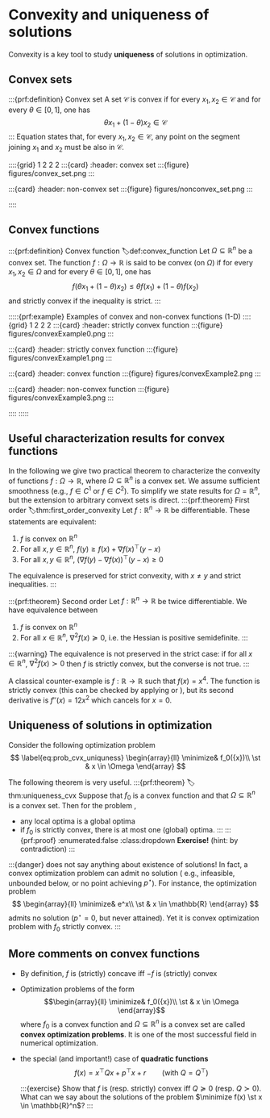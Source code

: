 # Convexity and uniqueness of solutions

Convexity is a key tool to study **uniqueness** of solutions in optimization.

## Convex sets

:::{prf:definition} Convex set
A set $\mathcal{C}$ is convex if for every ${x}_1, {x}_2 \in \mathcal{C}$ and for every $\theta \in [0, 1]$, one has
$$\label{eq:convex_set}\theta {x}_1 +(1-\theta){x}_2 \in \mathcal{C}$$
:::
Equation [](#eq:convex_set) states that, for every ${x}_1, {x}_2 \in \mathcal{C}$, any point on the segment joining ${x}_1$ and ${x}_2$ must be also in $\mathcal{C}$. 

::::{grid} 1 2 2 2
:::{card}
:header: convex set 
:::{figure} figures/convex_set.png
:::

:::{card}
:header: non-convex set
:::{figure} figures/nonconvex_set.png
:::

::::

## Convex functions
:::{prf:definition} Convex function
:label:def:convex_function
Let $\Omega \subseteq \mathbb{R}^n$ be a convex set. 
The function $f:\Omega \rightarrow \mathbb{R}$ is said to be convex (on $\Omega$) if for every ${x}_1, {x}_2 \in \Omega$ and for every $\theta \in [0, 1]$, one has
$$f(\theta{x}_1 + (1-\theta){x}_2) \leq \theta f({x}_1) + (1-\theta)f({x}_2)$$
and strictly convex if the inequality is strict.
:::

:::::{prf:example} Examples of convex and non-convex functions (1-D)
::::{grid} 1 2 2 2
:::{card}
:header: strictly convex function
:::{figure} figures/convexExample0.png
:::

:::{card}
:header: strictly convex function
:::{figure} figures/convexExample1.png
:::

:::{card}
:header: convex function
:::{figure} figures/convexExample2.png
:::

:::{card}
:header: non-convex function
:::{figure} figures/convexExample3.png
:::

::::
:::::

## Useful characterization results for convex functions
In the following we give two practical theorem to characterize the convexity of functions $f:\Omega \to \mathbb{R}$, where $\Omega \subseteq \mathbb{R}^n$ is a convex set. We assume sufficient smoothness (e.g., $f \in C^1$ or $f\in C^2$). To simplify we state results for $\Omega = \mathbb{R}^n$, but the extension to arbitrary convext sets is direct. 
:::{prf:theorem} First order
:label:thm:first_order_convexity
Let $f:\mathbb{R}^n \rightarrow\mathbb{R}$ be differentiable. These statements are equivalent:
1. $f$ is convex on $\mathbb{R}^n$
2. For all ${x}, {y} \in \mathbb{R}^n$, $f({y}) \geq f({x}) + \nabla f({x})^\top ({y}-{x})$
3. For all ${x}, {y} \in \mathbb{R}^n$, $\left(\nabla f({y}) - \nabla f({x})\right)^\top \left({y}-{x}\right) \geq 0$

The equivalence is preserved for strict convexity, with ${x} \neq {y}$ and strict inequalities.
:::

:::{prf:theorem} Second order
Let $f:\mathbb{R}^n \rightarrow\mathbb{R}$ be twice differentiable. We have equivalence between
1. $f$ is convex on $\mathbb{R}^n$
2. For all ${x} \in \mathbb{R}^n$, $\nabla^2 f({x}) \succeq 0$, i.e. the Hessian is positive semidefinite.
:::

:::{warning}
The equivalence is not preserved in the strict case: if for all $x \in \mathbb{R}^n$, $\nabla^2 f(x) \succ 0$ then $f$ is strictly convex, but the converse is not true.
:::

A classical counter-example is $f:\mathbb{R} \to \mathbb{R}$ such that $f(x) = x^4$. The function is strictly convex (this can be checked by applying [](#def:convex_function) or [](#thm:first_order_convexity)), but its second derivative is $f''(x) = 12x^2$ which cancels for $x = 0$. 


## Uniqueness of solutions in optimization 

Consider the following optimization problem 
$$
\label{eq:prob_cvx_uniquness}
\begin{array}{ll}
\minimize& f_0({x})\\
\st & x \in \Omega
\end{array}
$$

The following theorem is very useful. 
:::{prf:theorem}
:label: thm:uniqueness_cvx
Suppose that $f_0$ is a convex function and that $\Omega\subseteq \mathbb{R}^n$ is a convex set. Then for the problem [](#eq:prob_cvx_uniquness), 
- any local optima is a global optima
- if $f_0$ is strictly convex, there is at most one (global) optima.
:::
:::{prf:proof}
:enumerated:false
:class:dropdown
**Exercise!** (hint: by contradiction)
:::

:::{danger}
[](#thm:uniqueness_cvx) does not say anything about existence of solutions! In fact, a convex optimization problem can admit no solution ( e.g., infeasible, unbounded below, or no point achieving $p^\star$). For instance, the optimization problem 
$$
\begin{array}{ll}
\minimize& e^x\\
\st & x \in \mathbb{R}
\end{array}
$$
admits no solution ($p^\star = 0$, but never attained). Yet it is convex optimization problem with $f_0$ strictly convex. 
:::

## More comments on convex functions
- By definition, $f$ is (strictly) concave iff $-f$ is  (strictly) convex
-  Optimization problems of the form 
$$\begin{array}{ll}
\minimize& f_0({x})\\
\st & x \in \Omega
\end{array}$$
    where $f_0$ is a convex function and $\Omega\subseteq \mathbb{R}^n$ is a convex set are called **convex optimization problems**. 
    It is one of the most successful field in numerical optimization. 
- the special (and important!) case of **quadratic functions**
   $$
    f(x) = x^\top {Q}x + {p}^\top x + {r} \qquad (\text{with }{Q} = {Q}^\top)
    $$

    :::{exercise}
    Show that $f$ is (resp. strictly) convex iff ${Q} \succeq 0$ (resp. ${Q}\succ 0$). What can we say about the solutions of the problem $\minimize f(x) \st x \in \mathbb{R}^n$?
:::